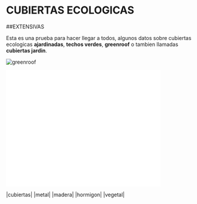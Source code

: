 # CUBIERTAS ECOLOGICAS 
##EXTENSIVAS

Esta es una prueba para hacer llegar a todos, algunos datos sobre cubiertas ecologicas **ajardinadas**, **techos verdes**, **greenroof** o tambien llamadas **cubiertas jardin**.

![greenroof](http://4.bp.blogspot.com/-fPjUf0ug35Q/TiNCUAtMuAI/AAAAAAAAAIA/D9HHI1ssDpk/s1600/green-roof-ideas2.jpg "invacion de verde")

<iframe width="420" height="315" src="//www.youtube.com/embed/8kiO3nsNnX8" frameborder="0" allowfullscreen></iframe>

|cubiertas|
|metal| |madera| |hormigon| |vegetal|





